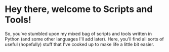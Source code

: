 # Hey there, welcome to Scripts and Tools!

So, you've stumbled upon my mixed bag of scripts and tools written in Python (and some other languages I'll add later). Here, you'll find all sorts of useful (hopefully) stuff that I've cooked up to make life a little bit easier.
